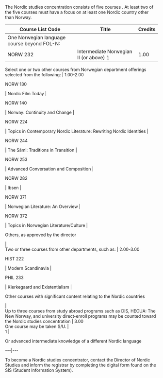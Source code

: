 The Nordic studies concentration consists of five courses  . At least two of
the five courses must have a focus on at least one Nordic country other than
Norway.

Course List  Code  |  Title  |  Credits  
---|---|---  
One Norwegian language course beyond FOL-N:  |  
NORW 232  |  Intermediate Norwegian II (or above)  1  |  1.00  
Select one or two other courses from Norwegian department offerings selected
from the following:  |  1.00-2.00  
  
NORW 130

|  Nordic Film Today  |  
  
NORW 140

|  Norway: Continuity and Change  |  
  
NORW 224

|  Topics in Contemporary Nordic Literature: Rewriting Nordic Identities  |  
  
NORW 244

|  The Sámi: Traditions in Transition  |  
  
NORW 253

|  Advanced Conversation and Composition  |  
  
NORW 282

|  Ibsen  |  
  
NORW 371

|  Norwegian Literature: An Overview  |  
  
NORW 372

|  Topics in Norwegian Literature/Culture  |  
  
Others, as approved by the director

|  
Two or three courses from other departments, such as:  |  2.00-3.00  
  
HIST 222

|  Modern Scandinavia  |  
  
PHIL 233

|  Kierkegaard and Existentialism  |  
  
Other courses with significant content relating to the Nordic countries

|  
Up to three courses from study abroad programs such as DIS, HECUA: The New
Norway, and university direct-enroll programs may be counted toward the Nordic
studies concentration  |  3.00  
One course may be taken S/U.  |  
1  |

Or advanced intermediate knowledge of a different Nordic language  
  
---|---  
  
To become a Nordic studies concentrator, contact the Director of Nordic
Studies and inform the registrar by completing the digital form found on the
SIS (Student Information System).

